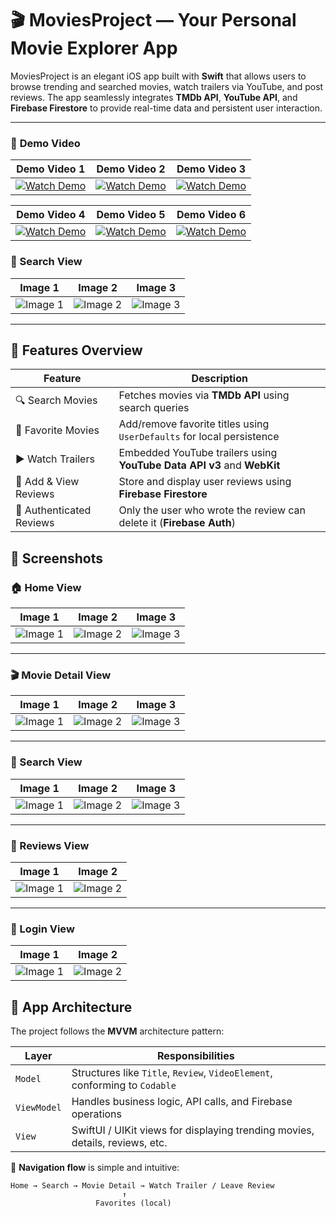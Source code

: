 # 🎬 MoviesProject — Your Personal Movie Explorer App

MoviesProject is an elegant iOS app built with **Swift** that allows users to browse trending and searched movies, watch trailers via YouTube, and post reviews. The app seamlessly integrates **TMDb API**, **YouTube API**, and **Firebase Firestore** to provide real-time data and persistent user interaction.

---



### 🎥 **Demo Video**

| Demo Video 1 | Demo Video 2 | Demo Video 3 |
|--------------|--------------|--------------|
| [![Watch Demo](https://github.com/user-attachments/assets/b1864a55-6fe9-4745-9c7a-5d93c0397abc)](https://github.com/user-attachments/assets/6ae59bf2-9f5c-485d-b05b-c988f10f4020) | [![Watch Demo](https://github.com/user-attachments/assets/cd039053-cb3d-46f9-82d7-fa7dcdaee536)](https://github.com/user-attachments/assets/cf90c9f5-6e77-4a83-85f5-1e8cd2c88941) | [![Watch Demo](https://github.com/user-attachments/assets/8e8e2954-d257-4c20-b548-25da44506d14)](https://github.com/user-attachments/assets/57dcf3cf-8131-4c62-ad31-ca33d313ab06) |

| Demo Video 4 | Demo Video 5 | Demo Video 6 |
|--------------|--------------|--------------|
| [![Watch Demo](https://github.com/user-attachments/assets/f68a6efd-d1dc-4404-bba5-76dcdfeed0b2)](https://github.com/user-attachments/assets/f68a6efd-d1dc-4404-bba5-76dcdfeed0b2) | [![Watch Demo](https://github.com/user-attachments/assets/26a9b2b8-b3cb-4037-90f3-7c89e1e08a4f)](https://github.com/user-attachments/assets/26a9b2b8-b3cb-4037-90f3-7c89e1e08a4f) | [![Watch Demo](https://github.com/user-attachments/assets/51da7010-cd66-44a1-b2ff-1425b0c06a7d)](https://github.com/user-attachments/assets/51da7010-cd66-44a1-b2ff-1425b0c06a7d) |





### 🔎 Search View

| Image 1 | Image 2 | Image 3 |
|---------|---------|---------|
| ![Image 1](https://github.com/user-attachments/assets/2658f352-eec1-490d-b358-91ffd6db95f7) | ![Image 2](https://github.com/user-attachments/assets/0a36dbf4-d2a3-42a5-8da9-aac4685f3359) | ![Image 3](https://github.com/user-attachments/assets/6c864c9e-8015-4cbe-aa72-a1eefa0852f0) |

---

## 🚀 Features Overview

| Feature                        | Description                                                                 |
|-------------------------------|-----------------------------------------------------------------------------|
| 🔍 Search Movies              | Fetches movies via **TMDb API** using search queries                       |
| 🌟 Favorite Movies            | Add/remove favorite titles using `UserDefaults` for local persistence       |
| ▶️ Watch Trailers             | Embedded YouTube trailers using **YouTube Data API v3** and **WebKit**      |
| 📝 Add & View Reviews         | Store and display user reviews using **Firebase Firestore**                |
| 🔐 Authenticated Reviews      | Only the user who wrote the review can delete it (**Firebase Auth**)       |



## 📱 Screenshots

### 🏠 Home View

| Image 1 | Image 2 | Image 3 |
|---------|---------|---------|
| ![Image 1](https://github.com/user-attachments/assets/0ec4ae7c-f792-4382-b2d9-d03435e0e2bf) | ![Image 2](https://github.com/user-attachments/assets/a63cf133-bb57-4a45-a5f7-ce39189b3fb1) | ![Image 3](https://github.com/user-attachments/assets/c57d1b76-e3ed-41bb-a3ea-66b09a269660) |

---

### 🎬 Movie Detail View

| Image 1 | Image 2 | Image 3 |
|---------|---------|---------|
| ![Image 1](https://github.com/user-attachments/assets/893a3279-1ef4-4caa-9873-98b55e6c7294) | ![Image 2](https://github.com/user-attachments/assets/78e8d319-f2ad-44bf-8bba-5a76b2e5d02e) | ![Image 3](https://github.com/user-attachments/assets/dcc07d8b-6da8-43c7-8a41-24cb0e588f88) |

---

### 🔎 Search View

| Image 1 | Image 2 | Image 3 |
|---------|---------|---------|
| ![Image 1](https://github.com/user-attachments/assets/2658f352-eec1-490d-b358-91ffd6db95f7) | ![Image 2](https://github.com/user-attachments/assets/0a36dbf4-d2a3-42a5-8da9-aac4685f3359) | ![Image 3](https://github.com/user-attachments/assets/6c864c9e-8015-4cbe-aa72-a1eefa0852f0) |

---

### 📝 Reviews View

| Image 1 | Image 2 |
|---------|---------|
| ![Image 1](https://github.com/user-attachments/assets/6bb98b4e-68e8-4738-97ed-917a6c4d5da4) | ![Image 2](https://github.com/user-attachments/assets/955e45fe-d29e-4d0c-ade6-e78794458309) |

---

### 🔐 Login View

| Image 1 | Image 2 |
|---------|---------|
| ![Image 1](https://github.com/user-attachments/assets/a9c6f9e8-064d-4373-8ed3-e3283f583d18) | ![Image 2](https://github.com/user-attachments/assets/9b3a6e87-1980-4bab-91e8-95cbd0dadc06) |


## 🧱 App Architecture

The project follows the **MVVM** architecture pattern:

| Layer       | Responsibilities                                                                 |
|-------------|------------------------------------------------------------------------------------|
| `Model`     | Structures like `Title`, `Review`, `VideoElement`, conforming to `Codable`         |
| `ViewModel` | Handles business logic, API calls, and Firebase operations                         |
| `View`      | SwiftUI / UIKit views for displaying trending movies, details, reviews, etc.       |

🔗 **Navigation flow** is simple and intuitive:
```plaintext
Home → Search → Movie Detail → Watch Trailer / Leave Review
                         ↑
                   Favorites (local)
